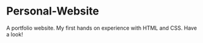 # Personal-Website
A portfolio website. My first hands on experience with HTML and CSS. Have a look!
